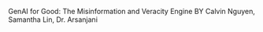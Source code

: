 GenAI for Good: The Misinformation and Veracity Engine
BY Calvin Nguyen, Samantha Lin, Dr. Arsanjani
